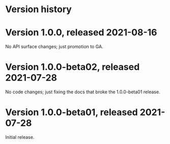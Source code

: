 # Version history

# Version 1.0.0, released 2021-08-16

No API surface changes; just promotion to GA.

# Version 1.0.0-beta02, released 2021-07-28

No code changes; just fixing the docs that broke the 1.0.0-beta01 release.

# Version 1.0.0-beta01, released 2021-07-28

Initial release.

